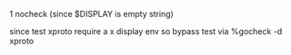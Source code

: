 1 nocheck (since $DISPLAY is empty string)

since test xproto require a x display env
so bypass test via
%gocheck -d xproto
